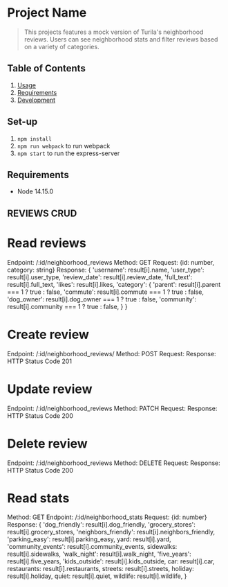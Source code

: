 # Project Name

> This projects features a mock version of Turila's neighborhood reviews. Users can see neighborhood stats and filter reviews based on a variety of categories.


## Table of Contents

1. [Usage](#Usage)
1. [Requirements](#requirements)
1. [Development](#development)

## Set-up

1. `npm install`
2. `npm run webpack` to run webpack
3. `npm start` to run the express-server

## Requirements

- Node 14.15.0


## REVIEWS CRUD

# Read reviews
Endpoint: /:id/neighborhood_reviews
Method: GET
Request: {id: number, category: string}
Response:  {
              'username': result[i].name,
              'user_type': result[i].user_type,
              'review_date': result[i].review_date,
              'full_text': result[i].full_text,
              'likes': result[i].likes,
              'category': {
                'parent': result[i].parent === 1 ? true : false,
                'commute': result[i].commute === 1 ? true : false,
                'dog_owner': result[i].dog_owner === 1 ? true : false,
                'community': result[i].community === 1 ? true : false,
              }
            }

# Create review
Endpoint: /:id/neighborhood_reviews/
Method: POST
Request:
Response: HTTP Status Code 201

# Update review
Endpoint: /:id/neighborhood_reviews
Method: PATCH
Request:
Response: HTTP Status Code 200

# Delete review
Endpoint: /:id/neighborhood_reviews
Method: DELETE
Request:
Response: HTTP Status Code 200


# Read stats
Method: GET
Endpoint: /:id/neighborhood_stats
Request: {id: number}
Response: {
            'dog_friendly': result[i].dog_friendly,
            'grocery_stores': result[i].grocery_stores,
            'neighbors_friendly': result[i].neighbors_friendly,
            'parking_easy': result[i].parking_easy,
            yard: result[i].yard,
            'community_events': result[i].community_events,
            sidewalks: result[i].sidewalks,
            'walk_night': result[i].walk_night,
            'five_years': result[i].five_years,
            'kids_outside': result[i].kids_outside,
            car: result[i].car,
            restaurants: result[i].restaurants,
            streets: result[i].streets,
            holiday: result[i].holiday,
            quiet: result[i].quiet,
            wildlife: result[i].wildlife,
          }